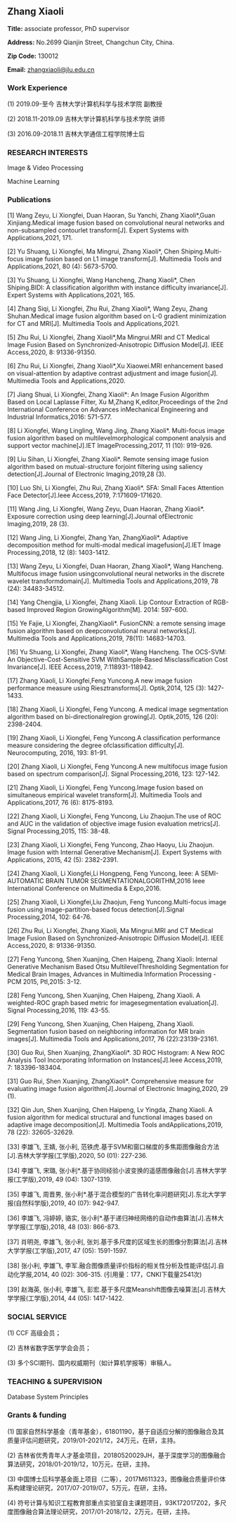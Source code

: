## Zhang Xiaoli

**Title:** associate professor, PhD supervisor

**Address:**  No.2699 Qianjin Street, Changchun City, China.  

**Zip Code:** 130012  

**Email:** zhangxiaoli@jlu.edu.cn  

### Work Experience
(1) 2019.09-至今 吉林大学计算机科学与技术学院 副教授

(2) 2018.11-2019.09 吉林大学计算机科学与技术学院 讲师

(3) 2016.09-2018.11 吉林大学通信工程学院博士后
### RESEARCH INTERESTS
Image & Video Processing 

Machine Learning
### Publications 
[1] Wang Zeyu, Li Xiongfei, Duan Haoran, Su Yanchi, Zhang Xiaoli*,Guan Xinjiang.Medical image fusion based on convolutional neural networks and non-subsampled contourlet    transform[J]. Expert Systems with Applications,2021, 171.

[2] Yu Shuang, Li Xiongfei, Ma Mingrui, Zhang Xiaoli*, Chen Shiping.Multi-focus image fusion based on L1 image transform[J]. Multimedia Tools and Applications,2021, 80 (4): 5673-5700.

[3] Yu Shuang, Li Xiongfei, Wang Hancheng, Zhang Xiaoli*, Chen Shiping.BIDI: A classification algorithm with instance difficulty invariance[J]. Expert Systems with Applications,2021, 165.

[4] Zhang Siqi, Li Xiongfei, Zhu Rui, Zhang Xiaoli*, Wang Zeyu, Zhang Shuhan.Medical image fusion algorithm based on L-0 gradient minimization for CT and MRI[J]. Multimedia Tools and Applications,2021.

[5] Zhu Rui, Li Xiongfei, Zhang Xiaoli*,Ma Mingrui.MRI and CT Medical Image Fusion Based on Synchronized-Anisotropic Diffusion Model[J]. IEEE Access,2020, 8: 91336-91350.

[6] Zhu Rui, Li Xiongfei, Zhang Xiaoli*,Xu Xiaowei.MRI enhancement based on visual-attention by adaptive contrast adjustment and image fusion[J]. Multimedia Tools and Applications,2020.

[7] Jiang Shuai, Li Xiongfei, Zhang Xiaoli*: An Image Fusion Algorithm Based on Local Laplasse Filter, Xu M,Zhang K,editor,Proceedings of the 2nd International Conference on Advances inMechanical Engineering and Industrial Informatics,2016: 571-577.

[8] Li Xiongfei, Wang Lingling, Wang Jing, Zhang Xiaoli*. Multi-focus image fusion algorithm based on multilevelmorphological component analysis and support vector machine[J].IET ImageProcessing,2017, 11 (10): 919-926.

[9] Liu Sihan, Li Xiongfei, Zhang Xiaoli*. Remote sensing image fusion algorithm based on mutual-structure forjoint filtering using saliency detection[J].Journal of Electronic Imaging,2019,28 (3).

[10] Luo Shi, Li Xiongfei, Zhu Rui, Zhang Xiaoli*. SFA: Small Faces Attention Face Detector[J].Ieee Access,2019, 7:171609-171620.

[11] Wang Jing, Li Xiongfei, Wang Zeyu, Duan Haoran, Zhang Xiaoli*. Exposure correction using deep learning[J].Journal ofElectronic Imaging,2019, 28 (3).

[12] Wang Jing, Li Xiongfei, Zhang Yan, ZhangXiaoli*. Adaptive decomposition method for multi-modal medical imagefusion[J].IET Image Processing,2018, 12 (8): 1403-1412.

[13] Wang Zeyu, Li Xiongfei, Duan Haoran, Zhang Xiaoli*, Wang Hancheng. Multifocus image fusion usingconvolutional neural networks in the discrete wavelet transformdomain[J]. Multimedia Tools and Applications,2019, 78 (24): 34483-34512.

[14] Yang Chengjia, Li Xiongfei, Zhang Xiaoli. Lip Contour Extraction of RGB-based Improved Region GrowingAlgorithm[M]. 2014: 597-600.

[15] Ye Fajie, Li Xiongfei, ZhangXiaoli*. FusionCNN: a remote sensing image fusion algorithm based on deepconvolutional neural networks[J]. Multimedia Tools and Applications,2019, 78(11): 14683-14703.

[16] Yu Shuang, Li Xiongfei, Zhang Xiaoli*, Wang Hancheng. The OCS-SVM: An Objective-Cost-Sensitive SVM WithSample-Based Misclassification Cost Invariance[J]. IEEE Access,2019, 7:118931-118942.

[17] Zhang Xiaoli, Li Xiongfei,Feng Yuncong.A new image fusion performance measure using Riesztransforms[J]. Optik,2014, 125 (3): 1427-1433.

[18] Zhang Xiaoli, Li Xiongfei, Feng Yuncong. A medical image segmentation algorithm based on bi-directionalregion growing[J]. Optik,2015, 126 (20): 2398-2404.

[19] Zhang Xiaoli, Li Xiongfei, Feng Yuncong.A classification performance measure considering the degree ofclassification difficulty[J]. Neurocomputing, 2016, 193: 81-91.

[20] Zhang Xiaoli, Li Xiongfei, Feng Yuncong.A new multifocus image fusion based on spectrum comparison[J]. Signal Processing,2016, 123: 127-142.

[21] Zhang Xiaoli, Li Xiongfei, Feng Yuncong.Image fusion based on simultaneous empirical wavelet transform[J]. Multimedia Tools and Applications,2017, 76 (6): 8175-8193.

[22] Zhang Xiaoli, Li Xiongfei, Feng Yuncong, Liu Zhaojun.The use of ROC and AUC in the validation of objective image fusion evaluation metrics[J]. Signal Processing,2015, 115: 38-48.

[23] Zhang Xiaoli, Li Xiongfei, Feng Yuncong, Zhao Haoyu, Liu Zhaojun. Image fusion with Internal Generative Mechanism[J]. Expert Systems with Applications, 2015, 42 (5): 2382-2391.

[24] Zhang Xiaoli, Li Xiongfei,Li Hongpeng, Feng Yuncong, Ieee: A SEMI-AUTOMATIC BRAIN TUMOR SEGMENTATIONALGORITHM,2016 Ieee International Conference on Multimedia & Expo,2016.

[25] Zhang Xiaoli, Li Xiongfei,Liu Zhaojun, Feng Yuncong.Multi-focus image fusion using image-partition-based focus detection[J].Signal Processing,2014, 102: 64-76.

[26] Zhu Rui, Li Xiongfei, Zhang Xiaoli, Ma Mingrui.MRI and CT Medical Image Fusion Based on Synchronized-Anisotropic Diffusion Model[J]. IEEE Access,2020, 8: 91336-91350.

[27] Feng Yuncong, Shen Xuanjing, Chen Haipeng, Zhang Xiaoli: Internal Generative Mechanism Based Otsu MultilevelThresholding Segmentation for Medical Brain Images, Advances in Multimedia Information Processing - PCM 2015, PtI,2015: 3-12.

[28] Feng Yuncong, Shen Xuanjing, Chen Haipeng, Zhang Xiaoli. A weighted-ROC graph based metric for imagesegmentation evaluation[J]. Signal Processing,2016, 119: 43-55.

[29] Feng Yuncong, Shen Xuanjing, Chen Haipeng, Zhang Xiaoli. Segmentation fusion based on neighboring information for MR brain images[J]. Multimedia Tools and Applications,2017, 76 (22):23139-23161.

[30] Guo Rui, Shen Xuanjing, ZhangXiaoli*. 3D ROC Histogram: A New ROC Analysis Tool Incorporating Information on Instances[J].Ieee Access,2019, 7: 183396-183404.

[31] Guo Rui, Shen Xuanjing, ZhangXiaoli*. Comprehensive measure for evaluating image fusion algorithm[J].Journal of Electronic Imaging,2020, 29 (1).

[32] Qin Jun, Shen Xuanjing, Chen Haipeng, Lv Yingda, Zhang Xiaoli. A fusion algorithm for medical structural and functional images based on adaptive image decomposition[J]. Multimedia Tools andApplications,2019, 78 (22): 32605-32629.

[33] 李雄飞, 王婧, 张小利, 范铁虎.基于SVM和窗口梯度的多焦距图像融合方法[J].吉林大学学报(工学版),2020, 50 (01): 227-236.

[34] 李雄飞, 宋璐, 张小利*.基于协同经验小波变换的遥感图像融合[J].吉林大学学报(工学版),2019, 49 (04): 1307-1319.

[35] 李雄飞, 周晋男, 张小利*.基于混合模型的广告转化率问题研究[J].东北大学学报(自然科学版),2019, 40 (07): 942-947.

[36] 李雄飞, 冯婷婷, 骆实, 张小利*.基于递归神经网络的自动作曲算法[J].吉林大学学报(工学版),2018, 48 (03): 866-873.

[37] 肖明尧, 李雄飞, 张小利, 张刘.基于多尺度的区域生长的图像分割算法[J].吉林大学学报(工学版),2017, 47 (05): 1591-1597.

[38] 张小利, 李雄飞, 李军.融合图像质量评价指标的相关性分析及性能评估[J].自动化学报,2014, 40 (02): 306-315. (引用量：177，CNKI下载量2541次)

[39] 赵海英, 张小利, 李雄飞, 彭宏.基于多尺度Meanshift图像去噪算法[J].吉林大学学报(工学版),2014, 44 (05): 1417-1422.
### SOCIAL SERVICE
(1) CCF 高级会员；

(2) 吉林省数字医学学会会员；

(3) 多个SCI期刊、国内权威期刊（如计算机学报等）审稿人。
### TEACHING & SUPERVISION
Database System Principles

### Grants & funding
(1) 国家自然科学基金（青年基金），61801190，基于自适应分解的图像融合及其质量评估问题研究，2019/01-2021/12，24万元，在研，主持。

(2) 吉林省优秀青年人才基金项目，20180520029JH，基于深度学习的图像融合算法研究，2018/01-2019/12，10万元，在研，主持。

(3) 中国博士后科学基金面上项目（二等），2017M611323，图像融合质量评价体系构建理论研究，2017/07-2019/07，5万元，在研，主持。

(4) 符号计算与知识工程教育部重点实验室自主课题项目，93K172017Z02，多尺度图像融合算法理论研究，2017/01-2018/12，2万元，在研，主持。
